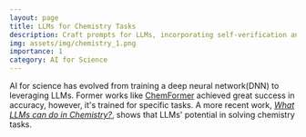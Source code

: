 ```yaml
---
layout: page
title: LLMs for Chemistry Tasks
description: Craft prompts for LLMs, incorporating self-verification and Retrieval Augmented Generation
img: assets/img/chemistry_1.png
importance: 1
category: AI for Science
---
```


AI for science has evolved from training a deep neural network(DNN) to leveraging LLMs. Former works like <a href="https://github.com/MolecularAI/Chemformer">ChemFormer</a> achieved great success in accuracy, however, it's trained for specific tasks. A more recent work, <a href="https://arxiv.org/pdf/2305.18365.pdf"><em>What LLMs can do in Chemistry?</em></a>, shows that LLMs' potential in solving chemistry tasks.

